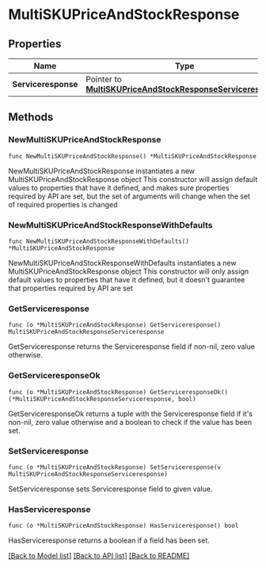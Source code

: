# MultiSKUPriceAndStockResponse

## Properties

Name | Type | Description | Notes
------------ | ------------- | ------------- | -------------
**Serviceresponse** | Pointer to [**MultiSKUPriceAndStockResponseServiceresponse**](MultiSKUPriceAndStockResponseServiceresponse.md) |  | [optional] 

## Methods

### NewMultiSKUPriceAndStockResponse

`func NewMultiSKUPriceAndStockResponse() *MultiSKUPriceAndStockResponse`

NewMultiSKUPriceAndStockResponse instantiates a new MultiSKUPriceAndStockResponse object
This constructor will assign default values to properties that have it defined,
and makes sure properties required by API are set, but the set of arguments
will change when the set of required properties is changed

### NewMultiSKUPriceAndStockResponseWithDefaults

`func NewMultiSKUPriceAndStockResponseWithDefaults() *MultiSKUPriceAndStockResponse`

NewMultiSKUPriceAndStockResponseWithDefaults instantiates a new MultiSKUPriceAndStockResponse object
This constructor will only assign default values to properties that have it defined,
but it doesn't guarantee that properties required by API are set

### GetServiceresponse

`func (o *MultiSKUPriceAndStockResponse) GetServiceresponse() MultiSKUPriceAndStockResponseServiceresponse`

GetServiceresponse returns the Serviceresponse field if non-nil, zero value otherwise.

### GetServiceresponseOk

`func (o *MultiSKUPriceAndStockResponse) GetServiceresponseOk() (*MultiSKUPriceAndStockResponseServiceresponse, bool)`

GetServiceresponseOk returns a tuple with the Serviceresponse field if it's non-nil, zero value otherwise
and a boolean to check if the value has been set.

### SetServiceresponse

`func (o *MultiSKUPriceAndStockResponse) SetServiceresponse(v MultiSKUPriceAndStockResponseServiceresponse)`

SetServiceresponse sets Serviceresponse field to given value.

### HasServiceresponse

`func (o *MultiSKUPriceAndStockResponse) HasServiceresponse() bool`

HasServiceresponse returns a boolean if a field has been set.


[[Back to Model list]](../README.md#documentation-for-models) [[Back to API list]](../README.md#documentation-for-api-endpoints) [[Back to README]](../README.md)


